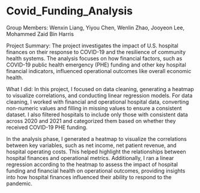 # Covid_Funding_Analysis
Group Members: Wenxin Liang, Yiyou Chen, Wenlin Zhao, Jooyeon Lee, Mohammed Zaid Bin Harris

Project Summary: The project investigates the impact of U.S. hospital finances on their response to COVID-19 and the resilience of community health systems. The analysis focuses on how financial factors, such as COVID-19 public health emergency (PHE) funding and other key hospital financial indicators, influenced operational outcomes like overall economic health.

What I did: In this project, I focused on data cleaning, generating a heatmap to visualize correlations, and conducting linear regression models. For data cleaning, I worked with financial and operational hospital data, converting non-numeric values and filling in missing values to ensure a consistent dataset. I also filtered hospitals to include only those with consistent data across 2020 and 2021 and categorized them based on whether they received COVID-19 PHE funding.

In the analysis phase, I generated a heatmap to visualize the correlations between key variables, such as net income, net patient revenue, and hospital operating costs. This helped highlight the relationships between hospital finances and operational metrics. Additionally, I ran a linear regression according to the heatmap to assess the impact of hospital funding and financial health on operational outcomes, providing insights into how hospital finances influenced their ability to respond to the pandemic.
